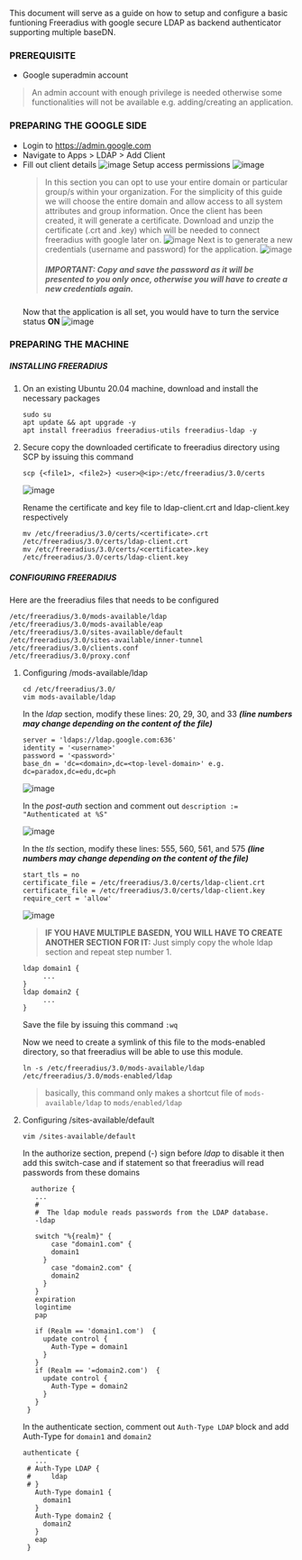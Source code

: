 This document will serve as a guide on how to setup and configure a basic funtioning Freeradius with google secure LDAP as backend authenticator supporting multiple baseDN. 

### PREREQUISITE
- Google superadmin account
> An admin account with enough privilege is needed otherwise some functionalities will not be available e.g. adding/creating an application.

### PREPARING THE GOOGLE SIDE

- Login to https://admin.google.com
- Navigate to Apps > LDAP > Add Client
- Fill out client details
  ![image](https://user-images.githubusercontent.com/29798188/160749498-ff9c13ba-294f-4ef1-8eb6-0d8b2ede8fc0.png)
  Setup access permissions
  ![image](https://user-images.githubusercontent.com/29798188/160750734-af6b6f16-f86d-4019-9847-2ba9f7f81d7d.png)
  > In this section you can opt to use your entire domain or particular group/s within your organization. For the simplicity of this guide we will choose the entire       domain and allow access to all system attributes and group information.
  Once the client has been created, it will generate a certificate. Download and unzip the certificate (.crt and .key) which will be needed to connect freeradius with   google later on.
  ![image](https://user-images.githubusercontent.com/29798188/160751354-9c228b82-bca7-4ee4-8cbb-62403170f73a.png)
  Next is to generate a new credentials (username and password) for the application. 
  ![image](https://user-images.githubusercontent.com/29798188/160752098-ef4956e6-e40e-4a08-b167-d03dd3f21019.png)
  > ##### IMPORTANT: Copy and save the password as it will be presented to you only once, otherwise you will have to create a new credentials again.
  Now that the application is all set, you would have to turn the service status **ON**
  ![image](https://user-images.githubusercontent.com/29798188/160752414-b20e0d66-51ee-4697-b40c-8230c1fede34.png)


### PREPARING THE MACHINE
  ##### **INSTALLING FREERADIUS**
  1. On an existing Ubuntu 20.04 machine, download and install the necessary packages
     ```
     sudo su
     apt update && apt upgrade -y
     apt install freeradius freeradius-utils freeradius-ldap -y
     ```
  2. Secure copy the downloaded certificate to freeradius directory using SCP by issuing this command
     ```
     scp {<file1>, <file2>} <user>@<ip>:/etc/freeradius/3.0/certs
     ```
     ![image](https://user-images.githubusercontent.com/29798188/160761130-6f8b0a45-36b8-4d7d-a112-44b6aa2b5303.png)
   
     Rename the certificate and key file to ldap-client.crt and ldap-client.key respectively    
     ```
     mv /etc/freeradius/3.0/certs/<certificate>.crt /etc/freeradius/3.0/certs/ldap-client.crt
     mv /etc/freeradius/3.0/certs/<certificate>.key /etc/freeradius/3.0/certs/ldap-client.key
     ```
  ##### **CONFIGURING FREERADIUS**
  Here are the freeradius files that needs to be configured
  ```
  /etc/freeradius/3.0/mods-available/ldap
  /etc/freeradius/3.0/mods-available/eap
  /etc/freeradius/3.0/sites-available/default
  /etc/freeradius/3.0/sites-available/inner-tunnel
  /etc/freeradius/3.0/clients.conf
  /etc/freeradius/3.0/proxy.conf
  ```
     
  1. Configuring /mods-available/ldap
     ```
     cd /etc/freeradius/3.0/
     vim mods-available/ldap
     ```
     In the _ldap_ section, modify these lines: 20, 29, 30, and 33 _**(line numbers may change depending on the content of the file)**_
     ```
     server = 'ldaps://ldap.google.com:636'
     identity = '<username>'
     password = '<password>'
     base_dn = 'dc=<domain>,dc=<top-level-domain>' e.g. dc=paradox,dc=edu,dc=ph
     ```
     ![image](https://user-images.githubusercontent.com/29798188/160765574-87156d69-3649-401e-89c9-ed36a4a81e24.png)
     
     In the _post-auth_ section and comment out ` description := "Authenticated at %S" `
     
     ![image](https://user-images.githubusercontent.com/29798188/161195903-e031023a-fb1a-405f-bd94-510c03a7abed.png)
     
     In the _tls_ section, modify these lines: 555, 560, 561, and 575 _**(line numbers may change depending on the content of the file)**_
     ```
     start_tls = no
     certificate_file = /etc/freeradius/3.0/certs/ldap-client.crt
     certificate_file = /etc/freeradius/3.0/certs/ldap-client.key
     require_cert = 'allow'
     ```
     ![image](https://user-images.githubusercontent.com/29798188/160769693-560d2b46-e8ef-435c-8469-5706b132b887.png)

      > **IF YOU HAVE MULTIPLE BASEDN, YOU WILL HAVE TO CREATE ANOTHER SECTION FOR IT:** Just simply copy the whole ldap section and repeat step number 1. 
      ``` 
      ldap domain1 { 
           ... 
      }
      ldap domain2 { 
           ... 
      } 
      ```
     Save the file by issuing this command ` :wq `
     
     Now we need to create a symlink of this file to the mods-enabled directory, so that freeradius will be able to use this module.
     
     ` ln -s /etc/freeradius/3.0/mods-available/ldap /etc/freeradius/3.0/mods-enabled/ldap `
     
     > basically, this command only makes a shortcut file of ` mods-available/ldap ` to ` mods/enabled/ldap `
     
  2. Configuring /sites-available/default
     ```
     vim /sites-available/default
     ```
     In the authorize section, prepend (-) sign before _ldap_ to disable it then add this switch-case and if statement so that freeradius will read passwords from          these domains
     ```  
       authorize {
        ... 
        #
        #  The ldap module reads passwords from the LDAP database.
        -ldap

        switch "%{realm}" { 
            case "domain1.com" {
            domain1
          }
            case "domain2.com" {
            domain2
          }
        } 
        expiration
        logintime
        pap

        if (Realm == 'domain1.com')  {
          update control {
            Auth-Type = domain1
          }
        }
        if (Realm == '=domain2.com')  {
          update control {
            Auth-Type = domain2
          }
        }
      }
     ```
     In the authenticate section, comment out `Auth-Type LDAP` block and add Auth-Type for `domain1` and `domain2`
     ```
     authenticate {
        ...
      #	Auth-Type LDAP {
      #		ldap
      #	}
        Auth-Type domain1 {
          domain1
        }
        Auth-Type domain2 {
          domain2
        }
        eap
      }
     ```
